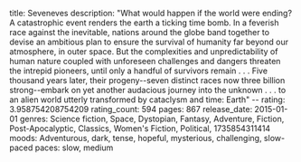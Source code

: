 title: Seveneves
description: "What would happen if the world were ending? A catastrophic event renders the earth a ticking time bomb. In a feverish race against the inevitable, nations around the globe band together to devise an ambitious plan to ensure the survival of humanity far beyond our atmosphere, in outer space. But the complexities and unpredictability of human nature coupled with unforeseen challenges and dangers threaten the intrepid pioneers, until only a handful of survivors remain . . . Five thousand years later, their progeny--seven distinct races now three billion strong--embark on yet another audacious journey into the unknown . . . to an alien world utterly transformed by cataclysm and time: Earth" --
rating: 3.958754208754209
rating_count: 594
pages: 867
release_date: 2015-01-01
genres: Science fiction, Space, Dystopian, Fantasy, Adventure, Fiction, Post-Apocalyptic, Classics, Women's Fiction, Political, 1735854311414
moods: Adventurous, dark, tense, hopeful, mysterious, challenging, slow-paced
paces: slow, medium